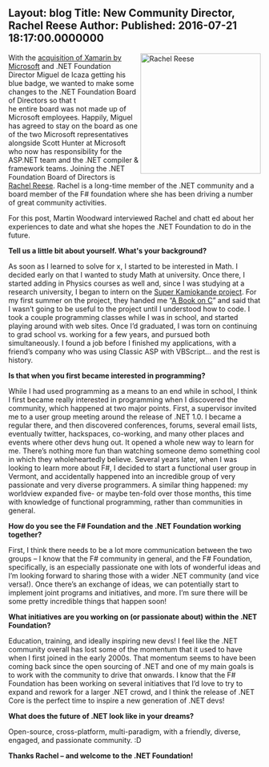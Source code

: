 Layout: blog
Title: New Community Director, Rachel Reese
Author: 
Published: 2016-07-21 18:17:00.0000000
---
<p><img src="assets/posts/RachelReese.JPG" alt="Rachel Reese" width="240" height="240" align="right" />With the <a href="http://blogs.microsoft.com/blog/2016/02/24/microsoft-to-acquire-xamarin-and-empower-more-developers-to-build-apps-on-any-device/">acquisition of Xamarin by Microsoft</a>&nbsp;and .NET Foundation Director Miguel de Icaza getting his blue badge, we wanted&nbsp;to make some changes to the .NET Foundation Board of Directors so that&nbsp;t<br />he entire board was not made up of Microsoft employees. Happily, Miguel has agreed to stay on the board as one of the two Microsoft representatives alongside Scott Hunter at Microsoft who now has responsibility for the ASP.NET team&nbsp;and the .NET compiler &amp; framework teams. Joining the&nbsp;.NET Foundation Board of Directors is <a href="https://twitter.com/rachelreese/">Rachel Reese</a>. Rachel is a long-time&nbsp;member of the .NET community and a board member of the F# foundation where she has been driving a number of great community activities.</p>

<p>For this post, Martin Woodward interviewed Rachel and <g class="gr_ gr_114 gr-alert gr_spell gr_run_anim ContextualSpelling ins-del multiReplace" id="114" data-gr-id="114">chatt</g> ed about her experiences to date and what she hopes the .NET Foundation to do in the future.</p>

<p><strong>Tell us a little bit about yourself. What's your background?</strong></p>

<p>As soon as I learned to solve for x, I started to be interested in Math. I decided early on that I wanted to study Math at <g class="gr_ gr_201 gr-alert gr_gramm gr_run_anim Grammar only-ins doubleReplace replaceWithoutSep" id="201" data-gr-id="201">university</g>. Once there, I started adding in Physics courses as well and, since I was studying at a research university, I began to intern on the <a href="https://en.wikipedia.org/wiki/Super-Kamiokande">Super Kamiokande project</a>. For my first summer on the project, they handed me &ldquo;<a href="https://jet.com/product/A-Book-on-C-Programming-in-C/b397f965a46f474d828e7c4721bbe925">A Book on C</a>&rdquo; and said that I wasn&rsquo;t going to be useful to the project until I understood how to code. I took a couple programming classes while I was in school, and started playing around with <g class="gr_ gr_173 gr-alert gr_spell gr_run_anim ContextualSpelling ins-del" id="173" data-gr-id="173">web sites</g>. Once I&rsquo;d graduated, I was torn on continuing to grad school vs. working for a few <g class="gr_ gr_204 gr-alert gr_gramm gr_run_anim Punctuation only-del replaceWithoutSep" id="204" data-gr-id="204">years,</g> and pursued both simultaneously. I found a job before I finished my applications, with a friend&rsquo;s company who was using Classic ASP with VBScript&hellip; and the rest is history.</p>

<p><strong>Is that when you first became interested in programming?</strong></p>

<p>While I had used programming as a means to an end while in school, I think I first became really interested in programming when I discovered the community, which happened at two major points. First, a supervisor invited me to a user group meeting around the release of .NET 1.0. I became a regular there, and then discovered conferences, forums, several email lists, eventually twitter, hackspaces, co-working, and many other places and events where other devs hung out. It opened a whole new way to learn for me. There&rsquo;s nothing more fun than watching someone demo something cool in which they wholeheartedly believe. Several years later, when I was looking to learn more about F#, I decided to start a functional user group in Vermont, and accidentally happened into an incredible group of very passionate and very diverse programmers. A similar thing happened: my worldview expanded five- or maybe ten-fold over those months, this time with knowledge of functional programming, rather than communities in general.</p>

<p><strong>How do you see the F# Foundation and <g class="gr_ gr_178 gr-alert gr_gramm gr_run_anim Punctuation multiReplace" id="178" data-gr-id="178">the .</g><g class="gr_ gr_181 gr-alert gr_gramm gr_run_anim Grammar multiReplace" id="181" data-gr-id="181">NET Foundation</g> working together?</strong></p>

<p>First, I think there needs to be a lot more communication between the two groups &ndash; I know that the F# community in general, and the F# Foundation, specifically, is an especially passionate one with lots of wonderful ideas and I&rsquo;m looking forward to sharing those with a wider .NET community (and vice versa!). Once there&rsquo;s an exchange of ideas, we can potentially start to implement joint programs and initiatives, and more. I&rsquo;m sure there will be some pretty incredible things that happen soon!&nbsp;</p>

<p><strong>What initiatives are you working on (or passionate about) within the .NET Foundation?</strong></p>

<p>Education, training, and ideally inspiring new devs! I feel like the .NET community overall has lost some of the <g class="gr_ gr_197 gr-alert gr_gramm gr_run_anim Grammar multiReplace" id="197" data-gr-id="197">momentum</g> that it used to have when I first joined in the early 2000s. That momentum seems to have been coming back since the open sourcing of .NET and one of my main goals <g class="gr_ gr_200 gr-alert gr_gramm gr_run_anim Grammar multiReplace" id="200" data-gr-id="200">is</g> to work with the community to drive that onwards. I know that the F# Foundation has been working on several initiatives that I&rsquo;d love to try to expand and rework for a larger .NET crowd, and I think the release of .NET Core is the perfect time to inspire a new generation of .NET devs!</p>

<p><strong>What does the future <g class="gr_ gr_175 gr-alert gr_gramm gr_run_anim Punctuation multiReplace" id="175" data-gr-id="175">of .</g><g class="gr_ gr_179 gr-alert gr_gramm gr_run_anim Grammar multiReplace" id="179" data-gr-id="179">NET look</g> like in your dreams?</strong></p>

<p>Open-source, cross-platform, multi-paradigm, with a friendly, diverse, engaged, and passionate community. :D</p>

<p><strong><g class="gr_ gr_183 gr-alert gr_gramm gr_run_anim Punctuation only-ins replaceWithoutSep" id="183" data-gr-id="183">Thanks</g> Rachel &ndash; and welcome to the .NET Foundation!</strong></p>
